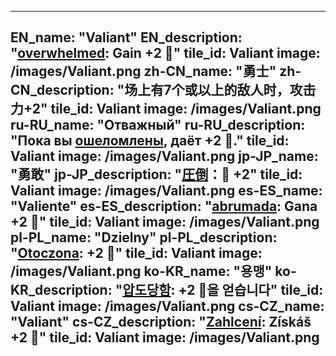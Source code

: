 ---

EN_name: "Valiant"
EN_description: "<u>overwhelmed</u>: Gain +2 🔸"
tile_id: Valiant
image: /images/Valiant.png
zh-CN_name: "勇士"
zh-CN_description: "场上有7个或以上的敌人时，攻击力+2"
tile_id: Valiant
image: /images/Valiant.png
ru-RU_name: "Отважный"
ru-RU_description: "Пока вы <u>ошеломлены</u>, даёт +2 🔸."
tile_id: Valiant
image: /images/Valiant.png
jp-JP_name: "勇敢"
jp-JP_description: "<u>圧倒</u>：🔸 +2"
tile_id: Valiant
image: /images/Valiant.png
es-ES_name: "Valiente"
es-ES_description: "<u>abrumada</u>: Gana +2 🔸"
tile_id: Valiant
image: /images/Valiant.png
pl-PL_name: "Dzielny"
pl-PL_description: "<u>Otoczona</u>: +2 🔸"
tile_id: Valiant
image: /images/Valiant.png
ko-KR_name: "용맹"
ko-KR_description: "<u>압도당함</u>: +2 🔸을 얻습니다"
tile_id: Valiant
image: /images/Valiant.png
cs-CZ_name: "Valiant"
cs-CZ_description: "<u>Zahlcení</u>: Získáš +2 🔸"
tile_id: Valiant
image: /images/Valiant.png
---